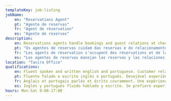 ```yaml
---
templateKey: job-listing
jobName:
    en: "Reservations Agent"
    pt: "Agente de reservas"
    fr: "Agent de réservation"
    es: "Agente de reservas"
description: 
    en: Reservations agents handle bookings and guest relations at check-in check-out and throughout their stay. 
    pt: "Os agentes de reservas cuidam das reservas e do relacionamento com os hóspedes no check-in, check-out e durante toda a estadia."
    fr: "Les agents de réservation s'occupent des réservations et de la relation client au check-in check-out et tout au long de leur séjour."
    es: "Los agentes de reservas manejan las reservas y las relaciones con los huéspedes al momento del check-in, check-out y durante su estadía."
location: "Tavira Office"
qualifications: 
    en: Fluent spoken and written english and portuguese. Customer relations experience is preferred. 
    pt: Fluente falado e escrito inglês e português. Desejável experiência em relacionamento com o cliente.
    fr: Anglais et portugais parlés et écrits couramment. Une expérience en relation client est privilégiée.
    es: Inglés y portugués fluido hablado y escrito. Se prefiere experiencia en relaciones con clientes.
hours: Mon-Sat 9:00-17:00
---
```


